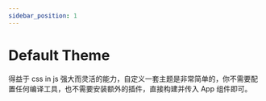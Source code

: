 ```yaml
---
sidebar_position: 1
---
```


# Default Theme

得益于 css in js 强大而灵活的能力，自定义一套主题是非常简单的，你不需要配置任何编译工具，也不需要安装额外的插件，直接构建并传入 App 组件即可。
